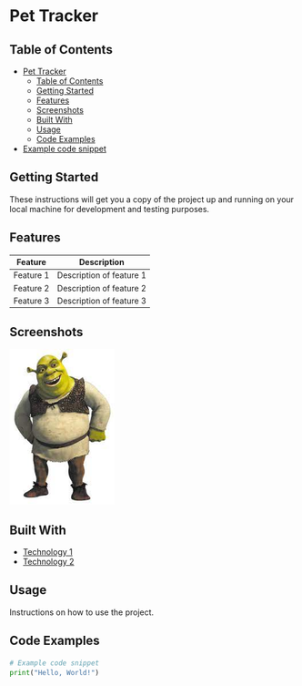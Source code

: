 # Pet Tracker

## Table of Contents
- [Pet Tracker](#pet-tracker)
  - [Table of Contents](#table-of-contents)
  - [Getting Started](#getting-started)
  - [Features](#features)
  - [Screenshots](#screenshots)
  - [Built With](#built-with)
  - [Usage](#usage)
  - [Code Examples](#code-examples)
- [Example code snippet](#example-code-snippet)

## Getting Started
These instructions will get you a copy of the project up and running on your local machine for development and testing purposes.

## Features
| Feature | Description |
| --- | --- |
| Feature 1 | Description of feature 1 |
| Feature 2 | Description of feature 2 |
| Feature 3 | Description of feature 3 |

## Screenshots
![Example Screenshot](docs/../images/shrek.jpeg)

## Built With
- [Technology 1](https://www.youtube.com/watch?v=dQw4w9WgXcQ)
- [Technology 2](https://www.youtube.com/watch?v=dQw4w9WgXcQ)

## Usage
Instructions on how to use the project.

## Code Examples
```python
# Example code snippet
print("Hello, World!")
